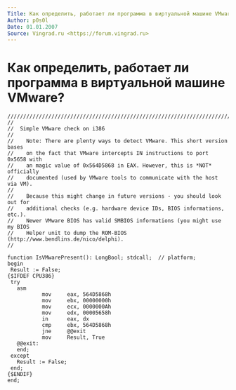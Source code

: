 ```yaml
---
Title: Как определить, работает ли программа в виртуальной машине VMware?
Author: p0s0l
Date: 01.01.2007
Source: Vingrad.ru <https://forum.vingrad.ru>
---
```



Как определить, работает ли программа в виртуальной машине VMware?
==================================================================

    //////////////////////////////////////////////////////////////////////////////// 
    // 
    //  Simple VMware check on i386 
    // 
    //    Note: There are plenty ways to detect VMware. This short version bases 
    //    on the fact that VMware intercepts IN instructions to port 0x5658 with 
    //    an magic value of 0x564D5868 in EAX. However, this is *NOT* officially 
    //    documented (used by VMware tools to communicate with the host via VM). 
    // 
    //    Because this might change in future versions - you should look out for 
    //    additional checks (e.g. hardware device IDs, BIOS informations, etc.). 
    //    Newer VMware BIOS has valid SMBIOS informations (you might use my BIOS 
    //    Helper unit to dump the ROM-BIOS (http://www.bendlins.de/nico/delphi). 
    // 
     
    function IsVMwarePresent(): LongBool; stdcall;  // platform; 
    begin 
     Result := False; 
    {$IFDEF CPU386} 
     try 
       asm 
               mov     eax, 564D5868h 
               mov     ebx, 00000000h 
               mov     ecx, 0000000Ah 
               mov     edx, 00005658h 
               in      eax, dx 
               cmp     ebx, 564D5868h 
               jne     @@exit 
               mov     Result, True 
       @@exit: 
       end; 
     except 
       Result := False; 
     end; 
    {$ENDIF} 
    end;

